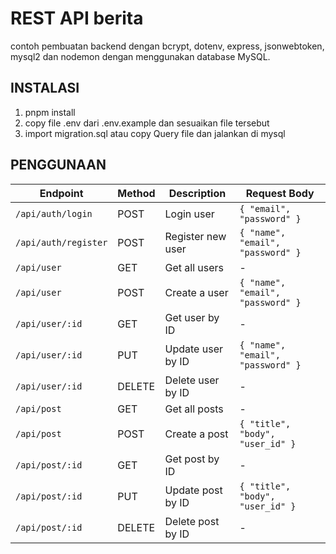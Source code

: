 # REST API berita

contoh pembuatan backend dengan bcrypt, dotenv, express, jsonwebtoken, mysql2 dan nodemon dengan menggunakan database MySQL.

## INSTALASI

1. pnpm install
2. copy file .env dari .env.example dan sesuaikan file tersebut
3. import migration.sql atau copy Query file dan jalankan di mysql

## PENGGUNAAN

| Endpoint             | Method | Description       | Request Body                      |
| -------------------- | ------ | ----------------- | --------------------------------- |
| `/api/auth/login`    | POST   | Login user        | `{ "email", "password" }`         |
| `/api/auth/register` | POST   | Register new user | `{ "name", "email", "password" }` |
| `/api/user`          | GET    | Get all users     | -                                 |
| `/api/user`          | POST   | Create a user     | `{ "name", "email", "password" }` |
| `/api/user/:id`      | GET    | Get user by ID    | -                                 |
| `/api/user/:id`      | PUT    | Update user by ID | `{ "name", "email", "password" }` |
| `/api/user/:id`      | DELETE | Delete user by ID | -                                 |
| `/api/post`          | GET    | Get all posts     | -                                 |
| `/api/post`          | POST   | Create a post     | `{ "title", "body", "user_id" }`  |
| `/api/post/:id`      | GET    | Get post by ID    | -                                 |
| `/api/post/:id`      | PUT    | Update post by ID | `{ "title", "body", "user_id" }`  |
| `/api/post/:id`      | DELETE | Delete post by ID | -                                 |
